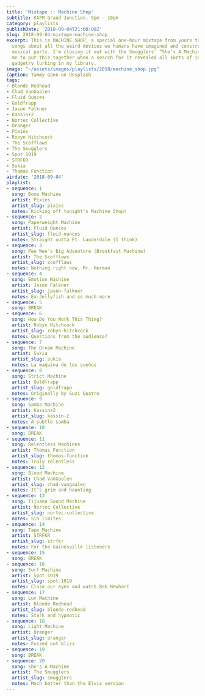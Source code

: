 ```yaml
---
title: 'Mixtape :: Machine Shop'
subtitle: KAFM Grand Junction, 9pm - 10pm
category: playlists
publishDate: '2018-09-04T21:00:00Z'
slug: 2018-09-04-mixtape-machine-shop
excerpt: This is MACHINE SHOP, a special one-hour mixtape from yours truly featuring
  songs about all the weird devices we humans have imagined and constructed out of
  musical parts. I’m closing it out with the Smugglers’ “She’s A Machine,” which inspired
  me to put this together when a search for it revealed all sorts of inexplicable
  gadgetry lurking in my library.
image: "~/assets/images/playlists/2018/machine_shop.jpg"
caption: Tammy Gann on Unsplash
tags:
- Blonde Redhead
- Chad VanGaalen
- Fluid Ounces
- Goldfrapp
- Jason Falkner
- Kassin+2
- Nortec Collective
- Oranger
- Pixies
- Robyn Hitchcock
- The Scofflaws
- The Smugglers
- Spot 1019
- STRFKR
- Sukia
- Thomas Function
airdate: '2018-09-04'
playlist:
- sequence: 1
  song: Bone Machine
  artist: Pixies
  artist_slug: pixies
  notes: Kicking off tonight's Machine Shop!
- sequence: 2
  song: Paperweight Machine
  artist: Fluid Ounces
  artist_slug: fluid-ounces
  notes: Straight outta Ft. Lauderdale (I think)
- sequence: 3
  song: Pee Wee's Big Adventure (Breakfast Machine)
  artist: The Scofflaws
  artist_slug: scofflaws
  notes: Nothing right now, Mr. Herman
- sequence: 4
  song: Emotion Machine
  artist: Jason Falkner
  artist_slug: jason-falkner
  notes: Ex-Jellyfish and so much more
- sequence: 5
  song: BREAK
- sequence: 6
  song: How Do You Work This Thing?
  artist: Robyn Hitchcock
  artist_slug: robyn-hitchcock
  notes: Questions from the audience?
- sequence: 7
  song: The Dream Machine
  artist: Sukia
  artist_slug: sukia
  notes: La maquina de los sueños
- sequence: 8
  song: Strict Machine
  artist: Goldfrapp
  artist_slug: goldfrapp
  notes: Originally by Suzi Quatro
- sequence: 9
  song: Samba Machine
  artist: Kassin+2
  artist_slug: kassin-2
  notes: A subtle samba
- sequence: 10
  song: BREAK
- sequence: 11
  song: Relentless Machines
  artist: Thomas Function
  artist_slug: thomas-function
  notes: Truly relentless
- sequence: 12
  song: Blood Machine
  artist: Chad VanGaalen
  artist_slug: chad-vangaalen
  notes: It’s grim and haunting
- sequence: 13
  song: Tijuana Sound Machine
  artist: Nortec Collective
  artist_slug: nortec-collective
  notes: Sin limites
- sequence: 14
  song: Tape Machine
  artist: STRFKR
  artist_slug: strfkr
  notes: For the Gainesville listeners
- sequence: 15
  song: BREAK
- sequence: 16
  song: Surf Machine
  artist: Spot 1019
  artist_slug: spot-1019
  notes: Close our eyes and watch Bob Newhart
- sequence: 17
  song: Luv Machine
  artist: Blonde Redhead
  artist_slug: blonde-redhead
  notes: Stark and hypnotic
- sequence: 18
  song: Light Machine
  artist: Oranger
  artist_slug: oranger
  notes: Fuzzed out blizz
- sequence: 19
  song: BREAK
- sequence: 20
  song: She's A Machine
  artist: The Smugglers
  artist_slug: smugglers
  notes: Much better than the Elvis version
---
```


